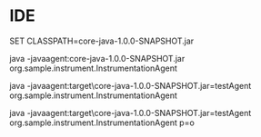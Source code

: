 # IDE
SET CLASSPATH=core-java-1.0.0-SNAPSHOT.jar

java -javaagent:core-java-1.0.0-SNAPSHOT.jar org.sample.instrument.InstrumentationAgent

java -javaagent:target\core-java-1.0.0-SNAPSHOT.jar=testAgent org.sample.instrument.InstrumentationAgent

java -javaagent:target\core-java-1.0.0-SNAPSHOT.jar=testAgent org.sample.instrument.InstrumentationAgent p=o